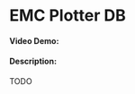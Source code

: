 # EMC Plotter DB
#### Video Demo:  [<URL HERE>](https://youtu.be/by_l7aCjBEA)
#### Description:
TODO
